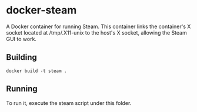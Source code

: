 # docker-steam

A Docker container for running Steam. This container links the container's X socket located at /tmp/.X11-unix to the host's X socket, allowing the Steam GUI to work.


## Building

```
docker build -t steam .
```

## Running

To run it, execute the steam script under this folder. 
